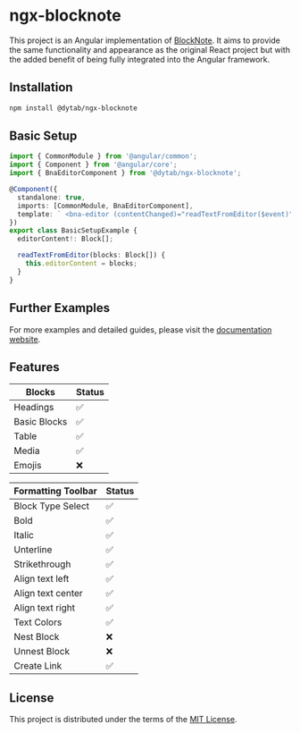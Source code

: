 # ngx-blocknote

This project is an Angular implementation of [BlockNote](https://github.com/TypeCellOS/BlockNote). It aims to provide the same functionality and appearance as the original React project but with the added benefit of being fully integrated into the Angular framework.

## Installation

```bash
npm install @dytab/ngx-blocknote
```

## Basic Setup

```typescript
import { CommonModule } from '@angular/common';
import { Component } from '@angular/core';
import { BnaEditorComponent } from '@dytab/ngx-blocknote';

@Component({
  standalone: true,
  imports: [CommonModule, BnaEditorComponent],
  template: ` <bna-editor (contentChanged)="readTextFromEditor($event)" /> `,
})
export class BasicSetupExample {
  editorContent!: Block[];

  readTextFromEditor(blocks: Block[]) {
    this.editorContent = blocks;
  }
}
```

## Further Examples

For more examples and detailed guides, please visit the [documentation website](https://dytab.github.io/ngx-blocknote/).

## Features

| Blocks       | Status |
| ------------ | ------ |
| Headings     | ✅     |
| Basic Blocks | ✅     |
| Table        | ✅     |
| Media        | ✅     |
| Emojis       | ❌     |

| Formatting Toolbar | Status |
| ------------------ | ------ |
| Block Type Select  | ✅     |
| Bold               | ✅     |
| Italic             | ✅     |
| Unterline          | ✅     |
| Strikethrough      | ✅     |
| Align text left    | ✅️    |
| Align text center  | ✅     |
| Align text right   | ✅️    |
| Text Colors        | ✅️    |
| Nest Block         | ❌     |
| Unnest Block       | ❌️    |
| Create Link        | ✅️    |

## License

This project is distributed under the terms of the [MIT License](LICENSE.md).
